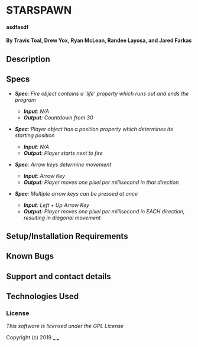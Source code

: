 # STARSPAWN

#### asdfasdf

#### By Travis Toal, Drew Yox, Ryan McLean, Randee Layosa, and Jared Farkas

## Description



## Specs

* _**Spec**: Fire object contains a 'life' property which runs out and ends the program_
  * _**Input**: N/A_
  * _**Output**: Countdown from 30_


* _**Spec**: Player object has a position property which determines its starting position_
  * _**Input**: N/A_
  * _**Output**: Player starts next to fire_


* _**Spec**: Arrow keys determine movement_
  * _**Input**: Arrow Key_
  * _**Output**: Player moves one pixel per millisecond in that direction_


* _**Spec**: Multiple arrow keys can be pressed at once_
  * _**Input**: Left + Up Arrow Key_
  * _**Output**: Player moves one pixel per millisecond in EACH direction, resulting in diagonal movement_






## Setup/Installation Requirements


## Known Bugs

## Support and contact details



## Technologies Used


### License

*This software is licensed under the GPL License*

Copyright (c) 2019 **_ _**
